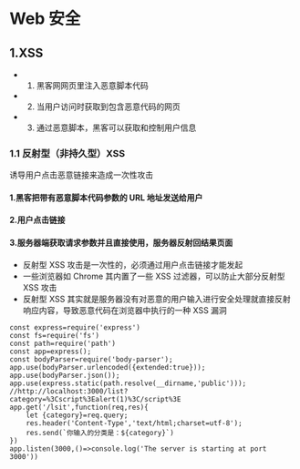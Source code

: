 # Web 安全

## 1.XSS

* 1.  黑客网网页里注入恶意脚本代码
* 2.  当用户访问时获取到包含恶意代码的网页
* 3.  通过恶意脚本，黑客可以获取和控制用户信息

### 1.1 反射型（非持久型）XSS

诱导用户点击恶意链接来造成一次性攻击

#### 1.黑客把带有恶意脚本代码参数的 URL 地址发送给用户

#### 2.用户点击链接

#### 3.服务器端获取请求参数并且直接使用，服务器反射回结果页面

* 反射型 XSS 攻击是一次性的，必须通过用户点击链接才能发起
* 一些浏览器如 Chrome 其内置了一些 XSS 过滤器，可以防止大部分反射型 XSS 攻击
* 反射型 XSS 其实就是服务器没有对恶意的用户输入进行安全处理就直接反射响应内容，导致恶意代码在浏览器中执行的一种 XSS 漏洞

```
const express=require('express')
const fs=require('fs')
const path=require('path')
const app=express();
const bodyParser=require('body-parser');
app.use(bodyParser.urlencoded({extended:true}));
app.use(bodyParser.json());
app.use(express.static(path.resolve(__dirname,'public')));
//http://localhost:3000/list?category=%3Cscript%3Ealert(1)%3C/script%3E
app.get('/lsit',function(req,res){
    let {category}=req.query;
    res.header('Content-Type','text/html;charset=utf-8');
    res.send(`你输入的分类是：${category}`)
})
app.listen(3000,()=>console.log('The server is starting at port 3000'))
```
